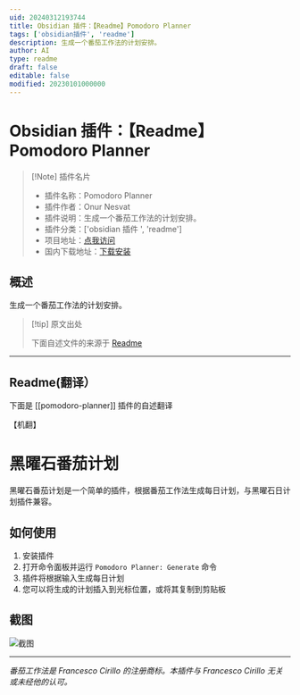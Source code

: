 ```yaml
---
uid: 20240312193744
title: Obsidian 插件：【Readme】Pomodoro Planner
tags: ['obsidian插件', 'readme']
description: 生成一个番茄工作法的计划安排。
author: AI
type: readme
draft: false
editable: false
modified: 20230101000000
---
```


# Obsidian 插件：【Readme】Pomodoro Planner

> [!Note] 插件名片
> - 插件名称：Pomodoro Planner
> - 插件作者：Onur Nesvat
> - 插件说明：生成一个番茄工作法的计划安排。
> - 插件分类：['obsidian 插件 ', 'readme']
> - 项目地址：[点我访问](https://github.com/onesvat/obsidian-pomodoro-planner)
> - 国内下载地址：[下载安装](https://pkmer.cn/products/plugin/pluginMarket/?pomodoro-planner)

## 概述

生成一个番茄工作法的计划安排。

> [!tip] 原文出处
>
>下面自述文件的来源于 [Readme](https://ghproxy.net/https://raw.githubusercontent.com/onesvat/obsidian-pomodoro-planner/master/README.md)

---

## Readme(翻译）

下面是 [[pomodoro-planner]] 插件的自述翻译

【机翻】

# 黑曜石番茄计划

黑曜石番茄计划是一个简单的插件，根据番茄工作法生成每日计划，与黑曜石日计划插件兼容。

## 如何使用

1. 安装插件
2. 打开命令面板并运行 `Pomodoro Planner: Generate` 命令
3. 插件将根据输入生成每日计划
4. 您可以将生成的计划插入到光标位置，或将其复制到剪贴板

## 截图

![截图](https://cdn.pkmer.cn/covers/pomodoro-planner_2_0.png!pkmer)

---

*番茄工作法是 Francesco Cirillo 的注册商标。本插件与 Francesco Cirillo 无关或未经他的认可。*
